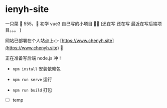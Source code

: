 # ienyh-site

一只菜 🐤 555，🤔 初学 vue3 自己写的小项目 🧑‍🦲 (还在写 还在写 最近在写后端项目。。。 )

网站已部署在个人站点上👉 [https://www.chenyh.site](https://www.chenyh.site) 🐣

正在准备写后端 node.js 冲！

- `npm install` 安装依赖包

- `npm run serve` 运行

- `npm run build` 打包


- [ ] temp

